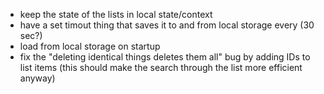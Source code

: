 - keep the state of the lists in local state/context
- have a set timout thing that saves it to and from local storage every (30 sec?)
- load from local storage on startup
- fix the "deleting identical things deletes them all" bug by adding IDs to list items (this should make the search through the list more efficient anyway)
